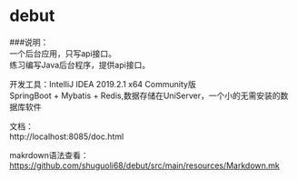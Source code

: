 # debut
###说明：  
一个后台应用，只写api接口。  
练习编写Java后台程序，提供api接口。  

开发工具：IntelliJ IDEA 2019.2.1 x64  Community版  
SpringBoot + Mybatis + Redis,数据存储在UniServer，一个小的无需安装的数据库软件

文档：  
http://localhost:8085/doc.html

makrdown语法查看：
<a href="Markdown.mk" target="_blank">https://github.com/shuguoli68/debut/src/main/resources/Markdown.mk </a> 